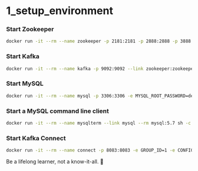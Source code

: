 # 1_setup_environment

### Start Zookeeper

```sh
docker run -it --rm --name zookeeper -p 2181:2181 -p 2888:2888 -p 3888:3888 debezium/zookeeper:1.2
```

### Start Kafka

```sh
docker run -it --rm --name kafka -p 9092:9092 --link zookeeper:zookeeper debezium/kafka:1.2
```

### Start MySQL

```sh
docker run -it --rm --name mysql -p 3306:3306 -e MYSQL_ROOT_PASSWORD=debezium -e MYSQL_USER=mysqluser -e MYSQL_PASSWORD=mysqlpw debezium/example-mysql:1.2
```

### Start a MySQL command line client

```sh
docker run -it --rm --name mysqlterm --link mysql --rm mysql:5.7 sh -c 'exec mysql -h"$MYSQL_PORT_3306_TCP_ADDR" -P"$MYSQL_PORT_3306_TCP_PORT" -uroot -p"$MYSQL_ENV_MYSQL_ROOT_PASSWORD"'
```

### Start Kafka Connect

```sh
docker run -it --rm --name connect -p 8083:8083 -e GROUP_ID=1 -e CONFIG_STORAGE_TOPIC=my_connect_configs -e OFFSET_STORAGE_TOPIC=my_connect_offsets -e STATUS_STORAGE_TOPIC=my_connect_statuses --link zookeeper:zookeeper --link kafka:kafka --link mysql:mysql debezium/connect:1.2
```

<!-- INSPIRATIONAL_QUOTE_START -->
Be a lifelong learner, not a know-it-all.
🦄
<!-- INSPIRATIONAL_QUOTE_END -->
